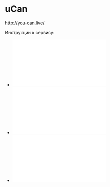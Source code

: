 # uCan
http://you-can.live/

Инструкции к сервису:  
- ![common](common.md)
- ![content](content.md)
- ![feedback](feedback.md)